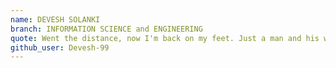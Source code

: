 ```yaml
---
name: DEVESH SOLANKI
branch: INFORMATION SCIENCE and ENGINEERING
quote: Went the distance, now I'm back on my feet. Just a man and his will to survive.
github_user: Devesh-99
---
```

